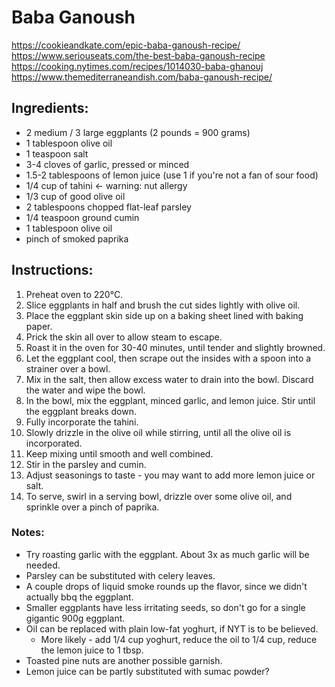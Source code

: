 # Baba Ganoush

https://cookieandkate.com/epic-baba-ganoush-recipe/
https://www.seriouseats.com/the-best-baba-ganoush-recipe
https://cooking.nytimes.com/recipes/1014030-baba-ghanouj
https://www.themediterraneandish.com/baba-ganoush-recipe/

## Ingredients:

* 2 medium / 3 large eggplants (2 pounds = 900 grams)
* 1 tablespoon olive oil
* 1 teaspoon salt
* 3-4 cloves of garlic, pressed or minced
* 1.5-2 tablespoons of lemon juice (use 1 if you're not a fan of sour food)
* 1/4 cup of tahini <- warning: nut allergy
* 1/3 cup of good olive oil
* 2 tablespoons chopped flat-leaf parsley
* 1/4 teaspoon ground cumin
* 1 tablespoon olive oil
* pinch of smoked paprika


## Instructions:

1. Preheat oven to 220°C.
2. Slice eggplants in half and brush the cut sides lightly with olive oil.
3. Place the eggplant skin side up on a baking sheet lined with baking paper.
4. Prick the skin all over to allow steam to escape.
5. Roast it in the oven for 30-40 minutes, until tender and slightly browned.
6. Let the eggplant cool, then scrape out the insides with a spoon into a strainer over a bowl.
7. Mix in the salt, then allow excess water to drain into the bowl. Discard the water and wipe the bowl.
8. In the bowl, mix the eggplant, minced garlic, and lemon juice. Stir until the eggplant breaks down.
9. Fully incorporate the tahini.
10. Slowly drizzle in the olive oil while stirring, until all the olive oil is incorporated.
11. Keep mixing until smooth and well combined.
12. Stir in the parsley and cumin.
13. Adjust seasonings to taste - you may want to add more lemon juice or salt.
14. To serve, swirl in a serving bowl, drizzle over some olive oil, and sprinkle over a pinch of paprika.

### Notes:

* Try roasting garlic with the eggplant. About 3x as much garlic will be needed.
* Parsley can be substituted with celery leaves.
* A couple drops of liquid smoke rounds up the flavor, since we didn't actually bbq the eggplant.
* Smaller eggplants have less irritating seeds, so don't go for a single gigantic 900g eggplant.
* Oil can be replaced with plain low-fat yoghurt, if NYT is to be believed.
  * More likely - add 1/4 cup yoghurt, reduce the oil to 1/4 cup, reduce the lemon juice to 1 tbsp.
* Toasted pine nuts are another possible garnish.
* Lemon juice can be partly substituted with sumac powder?